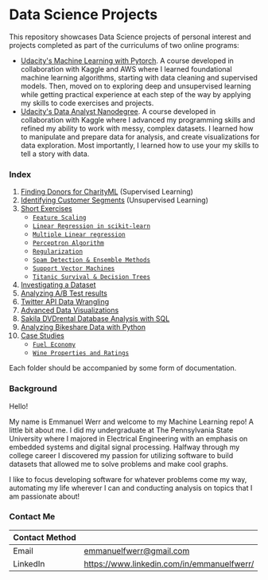 # Data Science Projects

This repository showcases Data Science projects of personal interest and projects completed as part of the curriculums of two online programs:
- [Udacity's Machine Learning with Pytorch](https://www.udacity.com/course/intro-to-machine-learning-nanodegree--nd229). A course developed in collaboration with Kaggle and AWS where I learned foundational machine learning algorithms, starting with data cleaning and supervised models. Then, moved on to exploring deep and unsupervised learning while getting practical experience at each step of the way by applying my skills to code exercises and projects.
- [Udacity's Data Analyst Nanodegree](https://www.udacity.com/course/data-analyst-nanodegree--nd002). A course developed in collaboration with Kaggle where I advanced my programming skills and refined my ability to work with messy, complex datasets. I learned how to manipulate and prepare data for analysis, and create visualizations for data exploration. Most importantly, I learned how to use your my skills to tell a story with data.

### Index
1. [Finding Donors for CharityML](https://github.com/emmanuelfwerr/DataScience/tree/main/FindingDonorsProject) (Supervised Learning)
2. [Identifying Customer Segments](https://github.com/emmanuelfwerr/DataScience/tree/main/IdentifyCustomerSegmentsProject) (Unsupervised Learning)
3. [Short Exercises](https://github.com/emmanuelfwerr/DataScience/tree/main/ShortExercises)
   - [`Feature Scaling`](https://github.com/emmanuelfwerr/DataScience/tree/main/ShortExercises/Feature%20Scaling)
   - [`Linear Regression in scikit-learn`](https://github.com/emmanuelfwerr/DataScience/tree/main/ShortExercises/Linear%20Regression%20in%20scikit-learn)
   - [`Multiple Linear regression`](https://github.com/emmanuelfwerr/DataScience/tree/main/ShortExercises/Multiple%20Linear%20Regression)
   - [`Perceptron Algorithm`](https://github.com/emmanuelfwerr/DataScience/tree/main/ShortExercises/Perceptron%20Algorithm)
   - [`Regularization`](https://github.com/emmanuelfwerr/DataScience/tree/main/ShortExercises/Regularization)
   - [`Spam Detection & Ensemble Methods`](https://github.com/emmanuelfwerr/DataScience/tree/main/ShortExercises/SpamDetection_EnsembleMethods)
   - [`Support Vector Machines`](https://github.com/emmanuelfwerr/DataScience/tree/main/ShortExercises/Support%20Vector%20Machines%20in%20scikitlearn)
   - [`Titanic Survival & Decision Trees`](https://github.com/emmanuelfwerr/DataScience/tree/main/ShortExercises/Titanic%20Survival%20%26%20Decision%20Trees%20in%20sklearn)
4. [Investigating a Dataset](https://github.com/emmanuelfwerr/DataScience/tree/main/Investigating%20Kaggle%20Datasets)
5. [Analyzing A/B Test results](https://github.com/emmanuelfwerr/DataScience/tree/main/Analyzing%20AB%20Test%20Results)
6. [Twitter API Data Wrangling](https://github.com/emmanuelfwerr/DataScience/tree/main/Twitter%20API%20Data%20Wrangling)
7. [Advanced Data Visualizations](https://github.com/emmanuelfwerr/DataScience/tree/main/Advanced%20Data%20Visualizations)
8. [Sakila DVDrental Database Analysis with SQL](https://github.com/emmanuelfwerr/DataScience/tree/main/Sakila%20DVDrental%20Database%20Analysis%20with%20SQL)
9. [Analyzing Bikeshare Data with Python](https://github.com/emmanuelfwerr/DataScience/tree/main/Analyzing%20Bikeshare%20Data%20with%20Python)
0. [Case Studies](https://github.com/emmanuelfwerr/DataScience/tree/main/Case%20Studies)
   - [`Fuel Economy`](https://github.com/emmanuelfwerr/DataScience/tree/main/Case%20Studies/Fuel%20Economy)
   - [`Wine Properties and Ratings`](https://github.com/emmanuelfwerr/DataScience/tree/main/Case%20Studies/Wine%20Properties%20and%20Ratings)
   
Each folder should be accompanied by some form of documentation.

### Background
Hello!

My name is Emmanuel Werr and welcome to my Machine Learning repo! A little bit about me. I did my undergraduate at The Pennsylvania State University where I majored in Electrical Engineering with an emphasis on embedded systems and digital signal processing. Halfway through my college career I discovered my passion for utilizing software to build datasets that allowed me to solve problems and make cool graphs. 

I like to focus developing software for whatever problems come my way, automating my life wherever I can and conducting analysis on topics that I am passionate about!

### Contact Me

| Contact Method |  |
| --- | --- |
| Email | emmanuelfwerr@gmail.com |
| LinkedIn | https://www.linkedin.com/in/emmanuelfwerr/ |

